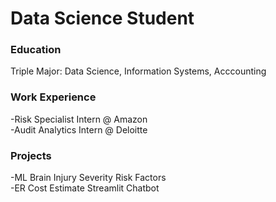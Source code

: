 # Data Science Student
### Education
Triple Major: Data Science, Information Systems, Acccounting

### Work Experience
-Risk Specialist Intern @ Amazon  
-Audit Analytics Intern @ Deloitte

### Projects
-ML Brain Injury Severity Risk Factors  
-ER Cost Estimate Streamlit Chatbot

